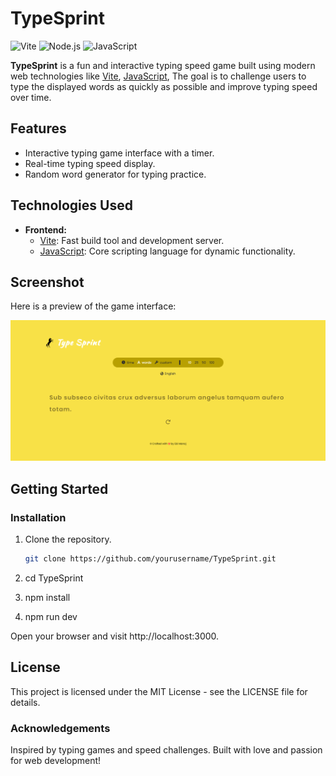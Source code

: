 # TypeSprint

![Vite](https://img.shields.io/badge/vite-%23646CFF.svg?style=for-the-badge&logo=vite&logoColor=white) ![Node.js](https://img.shields.io/badge/node.js-6DA55F?style=for-the-badge&logo=node.js&logoColor=white) ![JavaScript](https://img.shields.io/badge/JavaScript-%23F7DF1E.svg?style=for-the-badge&logo=javascript&logoColor=white) <br/>

**TypeSprint** is a fun and interactive typing speed game built using modern web technologies like [Vite](https://vitejs.dev/), [JavaScript](https://developer.mozilla.org/en-US/docs/Web/JavaScript), The goal is to challenge users to type the displayed words as quickly as possible and improve typing speed over time.

## Features

- Interactive typing game interface with a timer.
- Real-time typing speed display.
- Random word generator for typing practice.

## Technologies Used

- **Frontend:**
  - [Vite](https://vitejs.dev/): Fast build tool and development server.
  - [JavaScript](https://developer.mozilla.org/en-US/docs/Web/JavaScript): Core scripting language for dynamic functionality.

## Screenshot

Here is a preview of the game interface:

![Game Screenshot](images/Screenshot.png)

## Getting Started

### Installation

1. Clone the repository.

   ```sh
   git clone https://github.com/yourusername/TypeSprint.git
   ```

2. cd TypeSprint

3. npm install

4. npm run dev

Open your browser and visit http://localhost:3000.

## License

This project is licensed under the MIT License - see the LICENSE file for details.

### Acknowledgements

Inspired by typing games and speed challenges.
Built with love and passion for web development!
